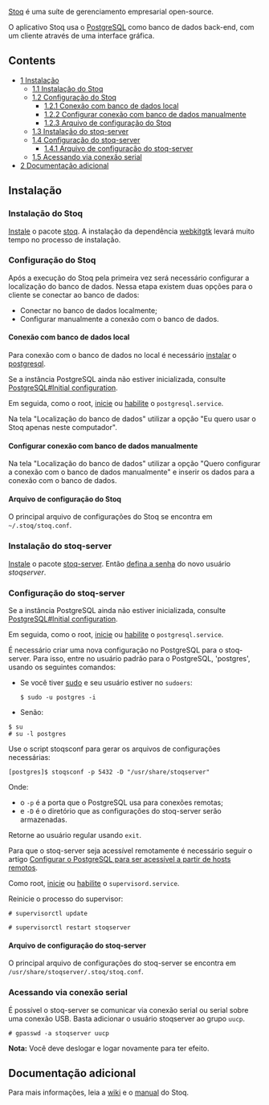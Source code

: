 [Stoq](http://www.stoq.com.br) é uma suíte de gerenciamento empresarial open-source.

O aplicativo Stoq usa o [PostgreSQL](/index.php/PostgreSQL "PostgreSQL") como banco de dados back-end, com um cliente através de uma interface gráfica.

## Contents

*   [1 Instalação](#Instalação)
    *   [1.1 Instalação do Stoq](#Instalação_do_Stoq)
    *   [1.2 Configuração do Stoq](#Configuração_do_Stoq)
        *   [1.2.1 Conexão com banco de dados local](#Conexão_com_banco_de_dados_local)
        *   [1.2.2 Configurar conexão com banco de dados manualmente](#Configurar_conexão_com_banco_de_dados_manualmente)
        *   [1.2.3 Arquivo de configuração do Stoq](#Arquivo_de_configuração_do_Stoq)
    *   [1.3 Instalação do stoq-server](#Instalação_do_stoq-server)
    *   [1.4 Configuração do stoq-server](#Configuração_do_stoq-server)
        *   [1.4.1 Arquivo de configuração do stoq-server](#Arquivo_de_configuração_do_stoq-server)
    *   [1.5 Acessando via conexão serial](#Acessando_via_conexão_serial)
*   [2 Documentação adicional](#Documentação_adicional)

## Instalação

### Instalação do Stoq

[Instale](/index.php/Instale "Instale") o pacote [stoq](https://aur.archlinux.org/packages/stoq/). A instalação da dependência [webkitgtk](https://aur.archlinux.org/packages/webkitgtk/) levará muito tempo no processo de instalação.

### Configuração do Stoq

Após a execução do Stoq pela primeira vez será necessário configurar a localização do banco de dados. Nessa etapa existem duas opções para o cliente se conectar ao banco de dados:

*   Conectar no banco de dados localmente;
*   Configurar manualmente a conexão com o banco de dados.

#### Conexão com banco de dados local

Para conexão com o banco de dados no local é necessário [instalar](/index.php/Instalar "Instalar") o [postgresql](https://www.archlinux.org/packages/?name=postgresql).

Se a instância PostgreSQL ainda não estiver inicializada, consulte [PostgreSQL#Initial configuration](/index.php/PostgreSQL#Initial_configuration "PostgreSQL").

Em seguida, como o root, [inicie](/index.php/Inicie "Inicie") ou [habilite](/index.php/Habilite "Habilite") o `postgresql.service`.

Na tela "Localização do banco de dados" utilizar a opção "Eu quero usar o Stoq apenas neste computador".

#### Configurar conexão com banco de dados manualmente

Na tela "Localização do banco de dados" utilizar a opção "Quero configurar a conexão com o banco de dados manualmente" e inserir os dados para a conexão com o banco de dados.

#### Arquivo de configuração do Stoq

O principal arquivo de configurações do Stoq se encontra em `~/.stoq/stoq.conf`.

### Instalação do stoq-server

[Instale](/index.php/Instale "Instale") o pacote [stoq-server](https://aur.archlinux.org/packages/stoq-server/). Então [defina a senha](/index.php/Usu%C3%A1rios_e_grupos#Exemplo_de_adicionar_um_usuário "Usuários e grupos") do novo usuário *stoqserver*.

### Configuração do stoq-server

Se a instância PostgreSQL ainda não estiver inicializada, consulte [PostgreSQL#Initial configuration](/index.php/PostgreSQL#Initial_configuration "PostgreSQL").

Em seguida, como o root, [inicie](/index.php/Inicie "Inicie") ou [habilite](/index.php/Habilite "Habilite") o `postgresql.service`.

É necessário criar uma nova configuração no PostgreSQL para o stoq-server. Para isso, entre no usuário padrão para o PostgreSQL, 'postgres', usando os seguintes comandos:

*   Se você tiver [sudo](https://www.archlinux.org/packages/?name=sudo) e seu usuário estiver no `sudoers`:

	 `$ sudo -u postgres -i` 

*   Senão:

```
$ su
# su -l postgres

```

Use o script stoqsconf para gerar os arquivos de configurações necessárias:

```
[postgres]$ stoqsconf -p 5432 -D "/usr/share/stoqserver"

```

Onde:

*   o `-p` é a porta que o PostgreSQL usa para conexões remotas;
*   e `-D` é o diretório que as configurações do stoq-server serão armazenadas.

Retorne ao usuário regular usando `exit`.

Para que o stoq-server seja acessível remotamente é necessário seguir o artigo [Configurar o PostgreSQL para ser acessível a partir de hosts remotos](/index.php/PostgreSQL#Configure_PostgreSQL_to_be_accessible_from_remote_hosts "PostgreSQL").

Como root, [inicie](/index.php/Inicie "Inicie") ou [habilite](/index.php/Habilite "Habilite") o `supervisord.service`.

Reinicie o processo do supervisor:

```
# supervisorctl update

```

```
# supervisorctl restart stoqserver

```

#### Arquivo de configuração do stoq-server

O principal arquivo de configurações do stoq-server se encontra em `/usr/share/stoqserver/.stoq/stoq.conf`.

### Acessando via conexão serial

É possível o stoq-server se comunicar via conexão serial ou serial sobre uma conexão USB. Basta adicionar o usuário stoqserver ao grupo `uucp`.

```
# gpasswd -a stoqserver uucp

```

**Nota:** Você deve deslogar e logar novamente para ter efeito.

## Documentação adicional

Para mais informações, leia a [wiki](https://wiki.stoq.com.br) e o [manual](https://doc.stoq.com.br/manual/latest/) do Stoq.